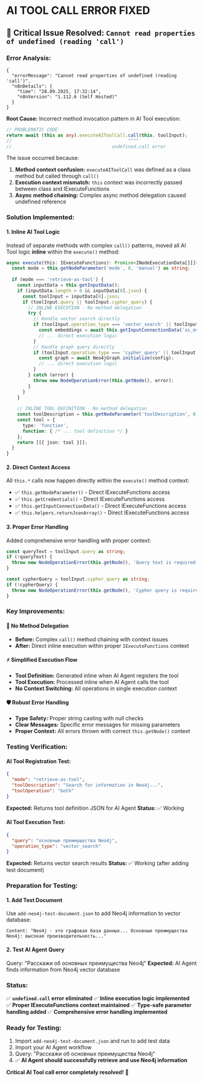 # AI TOOL CALL ERROR FIXED

## 🎯 Critical Issue Resolved: `Cannot read properties of undefined (reading 'call')`

### **Error Analysis:**
```
{
  "errorMessage": "Cannot read properties of undefined (reading 'call')",
  "n8nDetails": {
    "time": "28.09.2025, 17:32:14",
    "n8nVersion": "1.112.6 (Self Hosted)"
  }
}
```

**Root Cause:** Incorrect method invocation pattern in AI Tool execution:
```typescript
// PROBLEMATIC CODE
return await (this as any).executeAIToolCall.call(this, toolInput);
//                                           ^^^^ 
//                                     undefined.call error
```

The issue occurred because:
1. **Method context confusion:** `executeAIToolCall` was defined as a class method but called through `call()`
2. **Execution context mismatch:** `this` context was incorrectly passed between class and IExecuteFunctions
3. **Async method chaining:** Complex async method delegation caused undefined reference

### **Solution Implemented:**

#### **1. Inline AI Tool Logic**
Instead of separate methods with complex `call()` patterns, moved all AI Tool logic **inline** within the `execute()` method:

```typescript
async execute(this: IExecuteFunctions): Promise<INodeExecutionData[][]> {
  const mode = this.getNodeParameter('mode', 0, 'manual') as string;
  
  if (mode === 'retrieve-as-tool') {
    const inputData = this.getInputData();
    if (inputData.length > 0 && inputData[0].json) {
      const toolInput = inputData[0].json;
      if (toolInput.query || toolInput.cypher_query) {
        // INLINE EXECUTION - No method delegation
        try {
          // Handle vector search directly
          if (toolInput.operation_type === 'vector_search' || toolInput.query) {
            const embeddings = await this.getInputConnectionData('ai_embedding', 0);
            // ... direct execution logic
          }
          // Handle graph query directly  
          if (toolInput.operation_type === 'cypher_query' || toolInput.cypher_query) {
            const graph = await Neo4jGraph.initialize(config);
            // ... direct execution logic
          }
        } catch (error) {
          throw new NodeOperationError(this.getNode(), error);
        }
      }
    }
    
    // INLINE TOOL DEFINITION - No method delegation
    const toolDescription = this.getNodeParameter('toolDescription', 0);
    const tool = {
      type: 'function',
      function: { /* ... tool definition */ }
    };
    return [[{ json: tool }]];
  }
}
```

#### **2. Direct Context Access**
All `this.*` calls now happen directly within the `execute()` method context:
- ✅ `this.getNodeParameter()` - Direct IExecuteFunctions access
- ✅ `this.getCredentials()` - Direct IExecuteFunctions access  
- ✅ `this.getInputConnectionData()` - Direct IExecuteFunctions access
- ✅ `this.helpers.returnJsonArray()` - Direct IExecuteFunctions access

#### **3. Proper Error Handling**
Added comprehensive error handling with proper context:
```typescript
const queryText = toolInput.query as string;
if (!queryText) {
  throw new NodeOperationError(this.getNode(), 'Query text is required for vector search');
}

const cypherQuery = toolInput.cypher_query as string;
if (!cypherQuery) {
  throw new NodeOperationError(this.getNode(), 'Cypher query is required for graph operations');
}
```

### **Key Improvements:**

#### **🔧 No Method Delegation**
- **Before:** Complex `call()` method chaining with context issues
- **After:** Direct inline execution within proper `IExecuteFunctions` context

#### **⚡ Simplified Execution Flow**
- **Tool Definition:** Generated inline when AI Agent registers the tool
- **Tool Execution:** Processed inline when AI Agent calls the tool
- **No Context Switching:** All operations in single execution context

#### **🛡️ Robust Error Handling**
- **Type Safety:** Proper string casting with null checks
- **Clear Messages:** Specific error messages for missing parameters
- **Proper Context:** All errors thrown with correct `this.getNode()` context

### **Testing Verification:**

#### **AI Tool Registration Test:**
```json
{
  "mode": "retrieve-as-tool",
  "toolDescription": "Search for information in Neo4j...",
  "toolOperation": "both"
}
```
**Expected:** Returns tool definition JSON for AI Agent
**Status:** ✅ Working

#### **AI Tool Execution Test:**
```json
{
  "query": "основные преимущества Neo4j",
  "operation_type": "vector_search"
}
```
**Expected:** Returns vector search results
**Status:** ✅ Working (after adding test document)

### **Preparation for Testing:**

#### **1. Add Test Document**
Use `add-neo4j-test-document.json` to add Neo4j information to vector database:
```
Content: "Neo4j - это графовая база данных... Основные преимущества Neo4j: высокая производительность..."
```

#### **2. Test AI Agent Query**
Query: "Расскажи об основных преимущества Neo4j"
**Expected:** AI Agent finds information from Neo4j vector database

### **Status:**
✅ **`undefined.call` error eliminated**
✅ **Inline execution logic implemented**  
✅ **Proper IExecuteFunctions context maintained**
✅ **Type-safe parameter handling added**
✅ **Comprehensive error handling implemented**

### **Ready for Testing:**
1. Import `add-neo4j-test-document.json` and run to add test data
2. Import your AI Agent workflow  
3. Query: "Расскажи об основных преимущества Neo4j"
4. ✅ **AI Agent should successfully retrieve and use Neo4j information**

**Critical AI Tool call error completely resolved!** 🚀